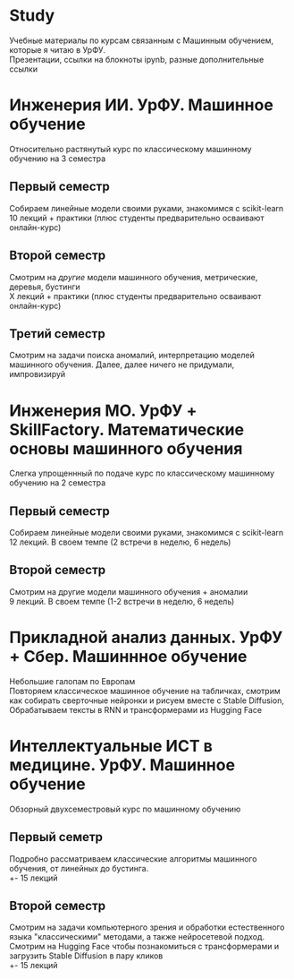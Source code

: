 # Study
Учебные материалы по курсам связанным с Машинным обучением, которые я читаю в УрФУ. </br>
Презентации, ссылки на блокноты ipynb, разные дополнительные ссылки

# Инженерия ИИ. УрФУ. Машинное обучение

Относительно растянутый курс по классическому машинному обучению на 3 семестра

## Первый семестр
Собираем линейные модели своими руками, знакомимся с scikit-learn </br>
10 лекций + практики (плюс студенты предварительно осваивают онлайн-курс)

## Второй семестр
Смотрим на *другие* модели машинного обучения, метрические, деревья, бустинги </br>
Х лекций + практики (плюс студенты предварительно осваивают онлайн-курс)

## Третий семестр
Смотрим на задачи поиска аномалий, интерпретацию моделей машинного обучения. Далее, далее ничего не придумали, импровизируй

# Инженерия МО. УрФУ + SkillFactory. Математические основы машинного обучения

Слегка упрощеннный по подаче курс по классическому машинному обучению на 2 семестра

## Первый семестр
Собираем линейные модели своими руками, знакомимся с scikit-learn </br>
12 лекций. В своем темпе (2 встречи в неделю, 6 недель)

## Второй семестр
Смотрим на другие модели машинного обучения + аномалии </br>
9 лекций. В своем темпе (1-2 встречи в неделю, 6 недель)

# Прикладной анализ данных. УрФУ + Сбер. Машиннное обучение
Небольшие галопам по Европам </br>
Повторяем классическое машинное обучение на табличках, смотрим как собирать сверточные нейронки и рисуем вместе с Stable Diffusion, Обрабатываем тексты в RNN и трансформерами из Hugging Face


# Интеллектуальные ИСТ в медицине. УрФУ. Машинное обучение
Обзорный двухсеместровый курс по машинному обучению

## Первый семетр
Подробно рассматриваем классические алгоритмы машинного обучения, от линейных до бустинга. </br>
+- 15 лекций

## Второй семестр
Смотрим на задачи компьютерного зрения и обработки естественного языка "классическими" методами, а также нейросетевой подход. Смотрим на Hugging Face чтобы познакомиться с трансформерами и загрузить Stable Diffusion в пару кликов </br>
+- 15 лекций


